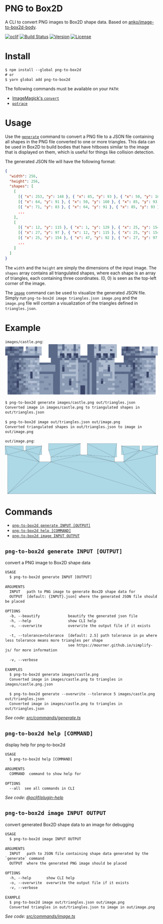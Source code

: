 # PNG to Box2D

A CLI to convert PNG images to Box2D shape data. Based on [anko/image-to-box2d-body](https://github.com/anko/image-to-box2d-body).

[![oclif](https://img.shields.io/badge/cli-oclif-brightgreen.svg)](https://oclif.io)
[![Build Status](https://dev.azure.com/jmerle/png-to-box2d/_apis/build/status/Build?branchName=master)](https://dev.azure.com/jmerle/png-to-box2d/_build/latest?definitionId=8&branchName=master)
[![Version](https://img.shields.io/npm/v/png-to-box2d.svg)](https://npmjs.org/package/png-to-box2d)
[![License](https://img.shields.io/npm/l/png-to-box2d.svg)](https://github.com/jmerle/png-to-box2d/blob/master/LICENSE)

# Install

```
$ npm install --global png-to-box2d
# or
$ yarn global add png-to-box2d
```

The following commands must be available on your `PATH`:
* [ImageMagick's `convert`](https://imagemagick.org/)
* [`potrace`](http://potrace.sourceforge.net/)

# Usage

Use the [`generate`](#png-to-box2d-generate-input-output) command to convert a PNG file to a JSON file containing all shapes in the PNG file converted to one or more triangles. This data can be used in Box2D to build bodies that have hitboxes similar to the image that is displayed on them, which is useful for things like collision detection.

The generated JSON file will have the following format:

```json
{
  "width": 256,
  "height": 256,
  "shapes": [
    [
      [{ "x": 253, "y": 148 }, { "x": 85, "y": 93 }, { "x": 50, "y": 160 }],
      [{ "x": 64, "y": 91 }, { "x": 50, "y": 160 }, { "x": 85, "y": 93 }],
      [{ "x": 71, "y": 83 }, { "x": 64, "y": 91 }, { "x": 85, "y": 93 }],
      ...
    ],
    [
      [{ "x": 12, "y": 115 }, { "x": 1, "y": 129 }, { "x": 25, "y": 154 }],
      [{ "x": 27, "y": 97 }, { "x": 12, "y": 115 }, { "x": 25, "y": 154 }],
      [{ "x": 25, "y": 154 }, { "x": 47, "y": 92 }, { "x": 27, "y": 97 }],
      ...
    ]
  ]
}
```

The `width` and the `height` are simply the dimensions of the input image. The `shapes` array contains all triangulated shapes, where each shape is an array of triangles, each containing three coordinates. (0, 0) is seen as the top-left corner of the image.

The [`image`](#png-to-box2d-image-input-output) command can be used to visualize the generated JSON file. Simply run `png-to-box2d image triangles.json image.png` and the `image.png` file will contain a visualization of the triangles defined in `triangles.json`.

# Example

`images/castle.png`:
![](./images/castle.png)

```
$ png-to-box2d generate images/castle.png out/triangles.json
Converted image in images/castle.png to triangulated shapes in out/triangles.json

$ png-to-box2d image out/triangles.json out/image.png
Converted triangulated shapes in out/triangles.json to image in out/image.png
```

`out/image.png`:
![](./images/castle-result.png)

# Commands

<!-- commands -->
* [`png-to-box2d generate INPUT [OUTPUT]`](#png-to-box2d-generate-input-output)
* [`png-to-box2d help [COMMAND]`](#png-to-box2d-help-command)
* [`png-to-box2d image INPUT OUTPUT`](#png-to-box2d-image-input-output)

## `png-to-box2d generate INPUT [OUTPUT]`

convert a PNG image to Box2D shape data

```
USAGE
  $ png-to-box2d generate INPUT [OUTPUT]

ARGUMENTS
  INPUT   path to PNG image to generate Box2D shape data for
  OUTPUT  [default: {INPUT}.json] where the generated JSON file should be placed

OPTIONS
  -b, --beautify             beautify the generated json file
  -h, --help                 show CLI help
  -o, --overwrite            overwrite the output file if it exists

  -t, --tolerance=tolerance  [default: 2.5] path tolerance in px where less tolerance means more triangles per shape
                             see https://mourner.github.io/simplify-js/ for more information

  -v, --verbose

EXAMPLES
  $ png-to-box2d generate images/castle.png
  Converted image in images/castle.png to triangles in images/castle.png.json

  $ png-to-box2d generate --overwrite --tolerance 5 images/castle.png out/triangles.json
  Converted image in images/castle.png to triangles in out/triangles.json
```

_See code: [src/commands/generate.ts](https://github.com/jmerle/png-to-box2d/blob/v1.1.0/src/commands/generate.ts)_

## `png-to-box2d help [COMMAND]`

display help for png-to-box2d

```
USAGE
  $ png-to-box2d help [COMMAND]

ARGUMENTS
  COMMAND  command to show help for

OPTIONS
  --all  see all commands in CLI
```

_See code: [@oclif/plugin-help](https://github.com/oclif/plugin-help/blob/v2.2.1/src/commands/help.ts)_

## `png-to-box2d image INPUT OUTPUT`

convert generated Box2D shape data to an image for debugging

```
USAGE
  $ png-to-box2d image INPUT OUTPUT

ARGUMENTS
  INPUT   path to JSON file containing shape data generated by the `generate` command
  OUTPUT  where the generated PNG image should be placed

OPTIONS
  -h, --help       show CLI help
  -o, --overwrite  overwrite the output file if it exists
  -v, --verbose

EXAMPLE
  $ png-to-box2d image out/triangles.json out/image.png
  Converted triangles in out/triangles.json to image in out/image.png
```

_See code: [src/commands/image.ts](https://github.com/jmerle/png-to-box2d/blob/v1.1.0/src/commands/image.ts)_
<!-- commandsstop -->
